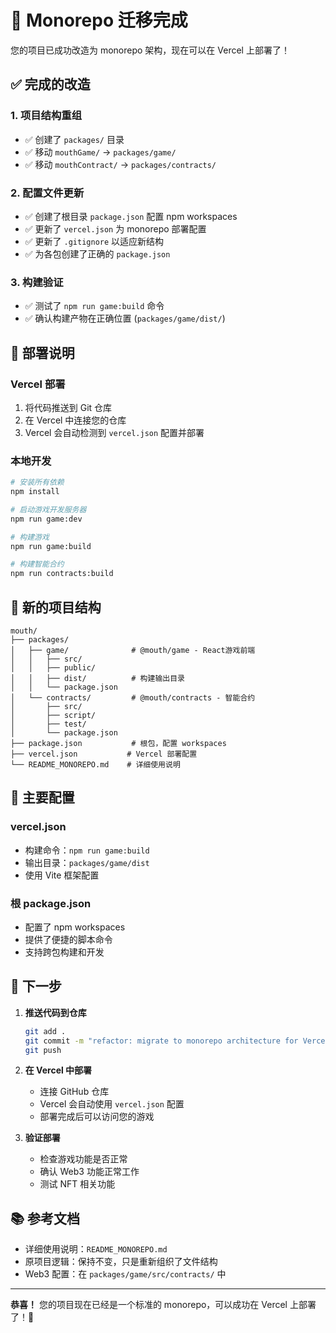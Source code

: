 # 🎉 Monorepo 迁移完成

您的项目已成功改造为 monorepo 架构，现在可以在 Vercel 上部署了！

## ✅ 完成的改造

### 1. 项目结构重组
- ✅ 创建了 `packages/` 目录
- ✅ 移动 `mouthGame/` → `packages/game/`
- ✅ 移动 `mouthContract/` → `packages/contracts/`

### 2. 配置文件更新
- ✅ 创建了根目录 `package.json` 配置 npm workspaces
- ✅ 更新了 `vercel.json` 为 monorepo 部署配置
- ✅ 更新了 `.gitignore` 以适应新结构
- ✅ 为各包创建了正确的 `package.json`

### 3. 构建验证
- ✅ 测试了 `npm run game:build` 命令
- ✅ 确认构建产物在正确位置 (`packages/game/dist/`)

## 🚀 部署说明

### Vercel 部署
1. 将代码推送到 Git 仓库
2. 在 Vercel 中连接您的仓库
3. Vercel 会自动检测到 `vercel.json` 配置并部署

### 本地开发
```bash
# 安装所有依赖
npm install

# 启动游戏开发服务器
npm run game:dev

# 构建游戏
npm run game:build

# 构建智能合约
npm run contracts:build
```

## 📁 新的项目结构

```
mouth/
├── packages/
│   ├── game/              # @mouth/game - React游戏前端
│   │   ├── src/
│   │   ├── public/
│   │   ├── dist/          # 构建输出目录
│   │   └── package.json
│   └── contracts/         # @mouth/contracts - 智能合约
│       ├── src/
│       ├── script/
│       ├── test/
│       └── package.json
├── package.json           # 根包，配置 workspaces
├── vercel.json           # Vercel 部署配置
└── README_MONOREPO.md    # 详细使用说明
```

## 🔧 主要配置

### vercel.json
- 构建命令：`npm run game:build`
- 输出目录：`packages/game/dist`
- 使用 Vite 框架配置

### 根 package.json
- 配置了 npm workspaces
- 提供了便捷的脚本命令
- 支持跨包构建和开发

## 🎯 下一步

1. **推送代码到仓库**
   ```bash
   git add .
   git commit -m "refactor: migrate to monorepo architecture for Vercel deployment"
   git push
   ```

2. **在 Vercel 中部署**
   - 连接 GitHub 仓库
   - Vercel 会自动使用 `vercel.json` 配置
   - 部署完成后可以访问您的游戏

3. **验证部署**
   - 检查游戏功能是否正常
   - 确认 Web3 功能正常工作
   - 测试 NFT 相关功能

## 📚 参考文档

- 详细使用说明：`README_MONOREPO.md`
- 原项目逻辑：保持不变，只是重新组织了文件结构
- Web3 配置：在 `packages/game/src/contracts/` 中

---

**恭喜！** 您的项目现在已经是一个标准的 monorepo，可以成功在 Vercel 上部署了！🎊